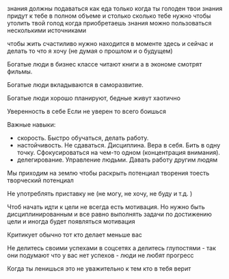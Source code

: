 знания должны подаваться как еда
только когда ты голоден твои знания придут к тебе в полном объеме и столько сколько тебе нужно 
чтобы утолить твой голод
когда приобретаешь знания можно пользоваться несколькими источниками

чтобы жить счастиливо нужно находится в моменте здесь и сейчас   и делать то что я хочу (не думая о прошлом и о будущем)

Богатые люди в бизнес классе читают книги
а в экономе смотрят фильмы.

Богатые люди вкладываются в саморазвитие.

Богатые люди хорошо планируют, бедные живут хаотично

Уверенность в себе
Если не уверен то всего боишься

Важные навыки:
- скорость. Быстро обучаться, делать работу.
- настойчивость. Не сдаваться. Дисциплина. Вера в себя. Бить в одну точку. Сфокусироваться на чем-то одном (концентрация внимания).
- делегирование. Управление людьми. Давать работу другим людям

Мы приходим на землю чтобы раскрыть потенциал творения тоесть творческий потенциал

Не употреблять приставку не (не могу, не хочу, не буду и т.д. )

Чтоб начать идти к цели не всегда есть мотивация. Но нужно быть дисциплинированным и все равно выполнять задачи по достижению цели и иногда будет появляться мотивация

Критикует обычно тот кто делает меньше вас

Не делитесь своими успехами в соцсетях а делитесь глупостями - так они подумают что у вас нет успехов - люди не любят прогресс

Когда ты ленишься это не уважительно к тем кто в тебя верит

